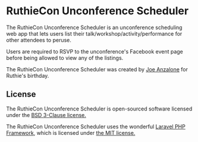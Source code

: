 RuthieCon Unconference Scheduler
================================

The RuthieCon Unconference Scheduler is an unconference scheduling web app that lets users list their talk/workshop/activity/performance for other attendees to peruse.

Users are required to RSVP to the unconference's Facebook event page before being allowed to view any of the listings.

The RuthieCon Unconference Scheduler was created by [Joe Anzalone](http://JoeAnzalone.com) for Ruthie's birthday.

License
-------
The RuthieCon Unconference Scheduler is open-sourced software licensed under the [BSD 3-Clause license.](https://opensource.org/licenses/BSD-3-Clause)

The RuthieCon Unconference Scheduler uses the wonderful [Laravel PHP Framework](https://laravel.com), which is licensed under [the MIT license.](https://opensource.org/licenses/MIT)
